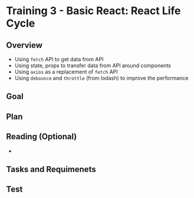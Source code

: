 # Training 3 - Basic React: React Life Cycle

## Overview
- Using `fetch` API to get data from API
- Using state, props to transfer data from API around components
- Using `axios` as a replacement of `fetch` API
- Using `debounce` and `throttle` (from lodash) to improve the performance

## Goal


## Plan


## Reading (Optional)
- 

## Tasks and Requimenets


## Test
